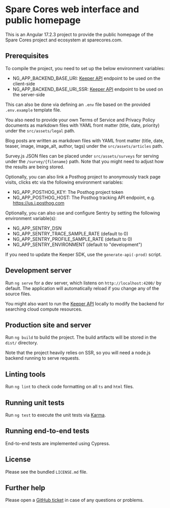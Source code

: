 # Spare Cores web interface and public homepage

This is  an Angular 17.2.3 project to provide the public homepage of
the Spare Cores project and ecosystem at sparecores.com.

## Prerequisites

To compile the project, you need to set up the below environment variables:

- NG_APP_BACKEND_BASE_URI: [Keeper API](https://github.com/SpareCores/sc-keeper)
  endpoint to be used on the client-side
- NG_APP_BACKEND_BASE_URI_SSR: [Keeper API](https://github.com/SpareCores/sc-keeper)
  endpoint to be used on the server-side

This can also be done via defining an `.env` file based on the
provided `.env.example` template file.

You also need to provide your own Terms of Service and Privacy Policy
documents as markdown files with YAML front matter (title, date,
priority) under the `src/assets/legal` path.

Blog posts are written as markdown files with YAML front matter
(title, date, teaser, image, image_alt, author, tags) under the
`src/assets/articles` path.

Survey.js JSON files can be placed under `src/assets/surveys` for
serving under the `/survey/{filename}` path. Note that you might need
to adjust how the results are being stored.

Optionally, you can also link a Posthog project to anonymously track
page visits, clicks etc via the following environment variables:

- NG_APP_POSTHOG_KEY: The Posthog project token
- NG_APP_POSTHOG_HOST: The Posthog tracking API endpoint,
  e.g. https://us.i.posthog.com

Optionally, you can also use and configure Sentry by setting the
following environment variable(s):

- NG_APP_SENTRY_DSN
- NG_APP_SENTRY_TRACE_SAMPLE_RATE (default to 0)
- NG_APP_SENTRY_PROFILE_SAMPLE_RATE (default to 0)
- NG_APP_SENTRY_ENVIRONMENT (default to "development")

If you need to update the Keeper SDK, use the `generate-api(-prod)` script.

## Development server

Run `ng serve` for a dev server, which listens on `http://localhost:4200/` by default.
The application will automatically reload if you change any of the source files.

You might also want to run the [Keeper API](https://github.com/SpareCores/sc-keeper)
locally to modify the backend for searching cloud compute resources.

## Production site and server

Run `ng build` to build the project. The build artifacts will be
stored in the `dist/` directory.

Note that the project heavily relies on SSR, so you will need a
node.js backend running to serve requests.

## Linting tools

Run `ng lint` to check code formatting on all `ts` and `html` files.

## Running unit tests

Run `ng test` to execute the unit tests via [Karma](https://karma-runner.github.io).

## Running end-to-end tests

End-to-end tests are implemented using Cypress.

## License

Please see the bundled `LICENSE.md` file.

## Further help

Please open a [GitHub ticket](https://github.com/SpareCores/sc-www/issues/new)
in case of any questions or problems.
